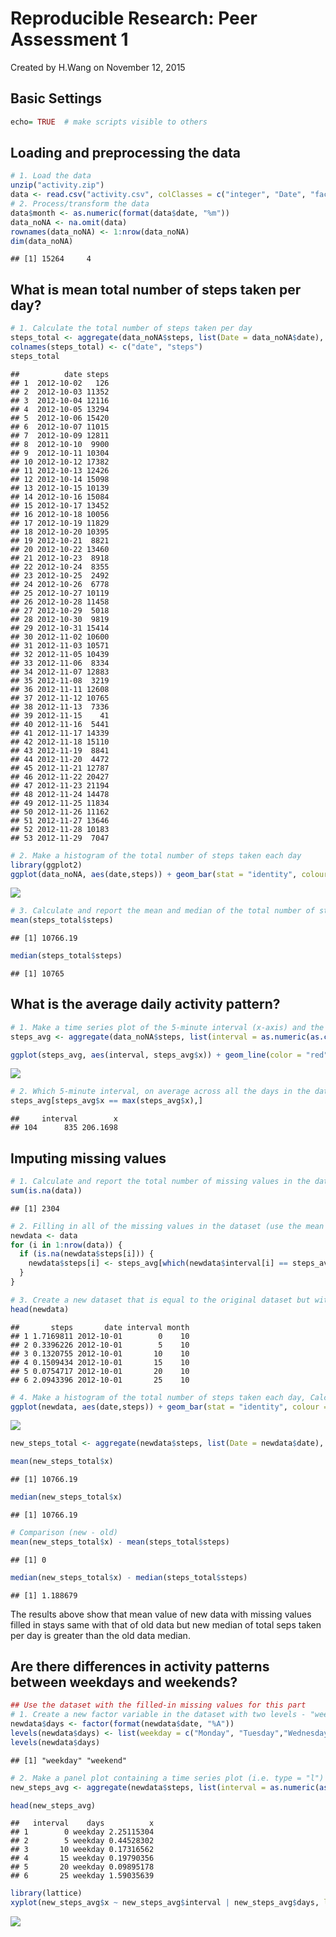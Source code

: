 # Reproducible Research: Peer Assessment 1
Created by H.Wang on November 12, 2015


## Basic Settings

```r
echo= TRUE  # make scripts visible to others
```
## Loading and preprocessing the data


```r
# 1. Load the data
unzip("activity.zip")
data <- read.csv("activity.csv", colClasses = c("integer", "Date", "factor"))
# 2. Process/transform the data
data$month <- as.numeric(format(data$date, "%m"))
data_noNA <- na.omit(data)
rownames(data_noNA) <- 1:nrow(data_noNA)
dim(data_noNA)
```

```
## [1] 15264     4
```

## What is mean total number of steps taken per day?

```r
# 1. Calculate the total number of steps taken per day
steps_total <- aggregate(data_noNA$steps, list(Date = data_noNA$date), FUN = "sum")
colnames(steps_total) <- c("date", "steps")
steps_total
```

```
##          date steps
## 1  2012-10-02   126
## 2  2012-10-03 11352
## 3  2012-10-04 12116
## 4  2012-10-05 13294
## 5  2012-10-06 15420
## 6  2012-10-07 11015
## 7  2012-10-09 12811
## 8  2012-10-10  9900
## 9  2012-10-11 10304
## 10 2012-10-12 17382
## 11 2012-10-13 12426
## 12 2012-10-14 15098
## 13 2012-10-15 10139
## 14 2012-10-16 15084
## 15 2012-10-17 13452
## 16 2012-10-18 10056
## 17 2012-10-19 11829
## 18 2012-10-20 10395
## 19 2012-10-21  8821
## 20 2012-10-22 13460
## 21 2012-10-23  8918
## 22 2012-10-24  8355
## 23 2012-10-25  2492
## 24 2012-10-26  6778
## 25 2012-10-27 10119
## 26 2012-10-28 11458
## 27 2012-10-29  5018
## 28 2012-10-30  9819
## 29 2012-10-31 15414
## 30 2012-11-02 10600
## 31 2012-11-03 10571
## 32 2012-11-05 10439
## 33 2012-11-06  8334
## 34 2012-11-07 12883
## 35 2012-11-08  3219
## 36 2012-11-11 12608
## 37 2012-11-12 10765
## 38 2012-11-13  7336
## 39 2012-11-15    41
## 40 2012-11-16  5441
## 41 2012-11-17 14339
## 42 2012-11-18 15110
## 43 2012-11-19  8841
## 44 2012-11-20  4472
## 45 2012-11-21 12787
## 46 2012-11-22 20427
## 47 2012-11-23 21194
## 48 2012-11-24 14478
## 49 2012-11-25 11834
## 50 2012-11-26 11162
## 51 2012-11-27 13646
## 52 2012-11-28 10183
## 53 2012-11-29  7047
```

```r
# 2. Make a histogram of the total number of steps taken each day
library(ggplot2)
ggplot(data_noNA, aes(date,steps)) + geom_bar(stat = "identity", colour = "red", fill = "red", width = 0.5) + facet_grid(. ~ month, scales = "free") + labs(title ="Histogram of Total Number of Steps Taken Each Day", x = "Date", y = "Total Number of Steps")
```

![](PA1_template_files/figure-html/unnamed-chunk-2-1.png) 

```r
# 3. Calculate and report the mean and median of the total number of steps taken per day
mean(steps_total$steps)
```

```
## [1] 10766.19
```

```r
median(steps_total$steps)
```

```
## [1] 10765
```

## What is the average daily activity pattern?

```r
# 1. Make a time series plot of the 5-minute interval (x-axis) and the average number of steps taken, averaged across all days (y-axis)
steps_avg <- aggregate(data_noNA$steps, list(interval = as.numeric(as.character(data_noNA$interval))), FUN = "mean")

ggplot(steps_avg, aes(interval, steps_avg$x)) + geom_line(color = "red", size = 0.8) + labs(title = "Time Series Plot of The 5-minute Interval",x = "5-minute Intervals", y = "Average Number of Steps Taken")
```

![](PA1_template_files/figure-html/unnamed-chunk-3-1.png) 

```r
# 2. Which 5-minute interval, on average across all the days in the dataset, contains the maximum number of steps?
steps_avg[steps_avg$x == max(steps_avg$x),]
```

```
##     interval        x
## 104      835 206.1698
```
## Imputing missing values

```r
# 1. Calculate and report the total number of missing values in the dataset
sum(is.na(data))
```

```
## [1] 2304
```

```r
# 2. Filling in all of the missing values in the dataset (use the mean for the 5-minute interval)
newdata <- data
for (i in 1:nrow(data)) {
  if (is.na(newdata$steps[i])) {
    newdata$steps[i] <- steps_avg[which(newdata$interval[i] == steps_avg$interval),]$x
  }
}

# 3. Create a new dataset that is equal to the original dataset but with the missing data filled in
head(newdata)
```

```
##       steps       date interval month
## 1 1.7169811 2012-10-01        0    10
## 2 0.3396226 2012-10-01        5    10
## 3 0.1320755 2012-10-01       10    10
## 4 0.1509434 2012-10-01       15    10
## 5 0.0754717 2012-10-01       20    10
## 6 2.0943396 2012-10-01       25    10
```

```r
# 4. Make a histogram of the total number of steps taken each day, Calculate and report the mean and median total number of steps taken per day, what is the impact of imputing missing data?
ggplot(newdata, aes(date,steps)) + geom_bar(stat = "identity", colour = "red", fill = "red", width = 0.5) + facet_grid(. ~ month, scales = "free") + labs(title ="Histogram of Total Number of Steps Taken Each Day (missing data filled in)", x = "Date", y = "Total Number of Steps")
```

![](PA1_template_files/figure-html/unnamed-chunk-4-1.png) 

```r
new_steps_total <- aggregate(newdata$steps, list(Date = newdata$date), FUN = "sum")

mean(new_steps_total$x)
```

```
## [1] 10766.19
```

```r
median(new_steps_total$x)
```

```
## [1] 10766.19
```

```r
# Comparison (new - old)
mean(new_steps_total$x) - mean(steps_total$steps)
```

```
## [1] 0
```

```r
median(new_steps_total$x) - median(steps_total$steps)
```

```
## [1] 1.188679
```
The results above show that mean value of new data with missing values filled in stays same with that of old data but new median of total seps taken per day is greater than the old data median.  

## Are there differences in activity patterns between weekdays and weekends?


```r
## Use the dataset with the filled-in missing values for this part
# 1. Create a new factor variable in the dataset with two levels - "weekday" and "weekend"
newdata$days <- factor(format(newdata$date, "%A"))
levels(newdata$days) <- list(weekday = c("Monday", "Tuesday","Wednesday","Thursday","Friday"), weekend = c("Saturday", "Sunday"))
levels(newdata$days)
```

```
## [1] "weekday" "weekend"
```

```r
# 2. Make a panel plot containing a time series plot (i.e. type = "l") of the 5-minute interval (x-axis) and the average number of steps taken, averaged across all weekday days or weekend days (y-axis)
new_steps_avg <- aggregate(newdata$steps, list(interval = as.numeric(as.character(newdata$interval)), days = newdata$days), FUN = "mean")

head(new_steps_avg)
```

```
##   interval    days          x
## 1        0 weekday 2.25115304
## 2        5 weekday 0.44528302
## 3       10 weekday 0.17316562
## 4       15 weekday 0.19790356
## 5       20 weekday 0.09895178
## 6       25 weekday 1.59035639
```

```r
library(lattice)
xyplot(new_steps_avg$x ~ new_steps_avg$interval | new_steps_avg$days, layout= c(1,2), type = "l", xlab = "Interval", ylab = "Number of steps")
```

![](PA1_template_files/figure-html/unnamed-chunk-5-1.png) 


